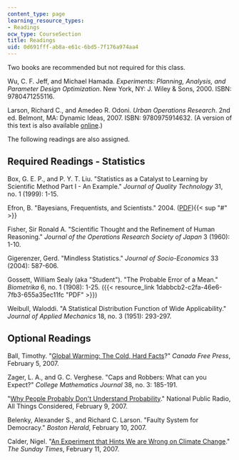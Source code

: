 ```yaml
---
content_type: page
learning_resource_types:
- Readings
ocw_type: CourseSection
title: Readings
uid: 0d691fff-ab8a-e61c-6bd5-7f176a974aa4
---
```


Two books are recommended but not required for this class.

Wu, C. F. Jeff, and Michael Hamada. _Experiments: Planning, Analysis, and Parameter Design Optimization_. New York, NY: J. Wiley & Sons, 2000. ISBN: 9780471255116.

Larson, Richard C., and Amedeo R. Odoni. _Urban Operations Research_. 2nd ed. Belmont, MA: Dynamic Ideas, 2007. ISBN: 9780975914632. (A version of this text is also available [online](http://web.mit.edu/urban_or_book/www/book/).)

The following readings are also assigned.

Required Readings - Statistics
------------------------------

Box, G. E. P., and P. Y. T. Liu. "Statistics as a Catalyst to Learning by Scientific Method Part I - An Example." _Journal of Quality Technology_ 31, no. 1 (1999): 1-15.

Efron, B. "Bayesians, Frequentists, and Scientists." 2004. ([PDF](http://www-stat.stanford.edu/~ckirby/brad/papers/2005BayesFreqSci.pdf)){{< sup "#" >}}

Fisher, Sir Ronald A. "Scientific Thought and the Refinement of Human Reasoning." _Journal of the Operations Research Society of Japan_ 3 (1960): 1-10.

Gigerenzer, Gerd. "Mindless Statistics." _Journal of Socio-Economics_ 33 (2004): 587-606.

Gossett, William Sealy (aka "Student"). "The Probable Error of a Mean." _Biometrika_ 6, no. 1 (1908): 1-25. ({{< resource_link 1dabbcb2-c2fa-46e6-7fb3-655a35ec11fc "PDF" >}})

Weibull, Waloddi. "A Statistical Distribution Function of Wide Applicability." _Journal of Applied Mechanics_ 18, no. 3 (1951): 293-297.

Optional Readings
-----------------

Ball, Timothy. "[Global Warming: The Cold, Hard Facts](http://www.canadafreepress.com/2007/global-warming020507.htm)?" _Canada Free Press_, February 5, 2007.

Zager, L. A., and G. C. Verghese. "Caps and Robbers: What can you Expect?" _College Mathematics Journal_ 38, no. 3: 185-191.

"[Why People Probably Don't Understand Probability](http://www.npr.org/templates/story/story.php?storyId=7320273)." National Public Radio, All Things Considered, February 9, 2007.

Belenky, Alexander S., and Richard C. Larson. "Faulty System for Democracy." _Boston Herald_, February 10, 2007.

Calder, Nigel. "[An Experiment that Hints We are Wrong on Climate Change](http://www.timesonline.co.uk/tol/news/uk/article1363818.ece)." _The Sunday Times_, February 11, 2007.